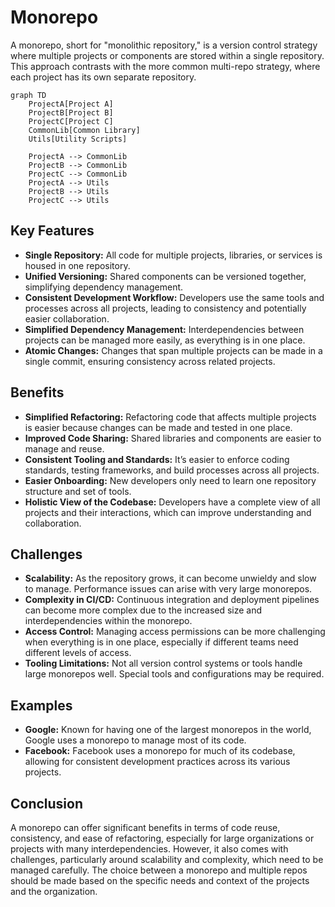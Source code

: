 # Monorepo
A monorepo, short for "monolithic repository," is a version control strategy where multiple projects or components are stored within a single repository. This approach contrasts with the more common multi-repo strategy, where each project has its own separate repository.

```mermaid
graph TD
    ProjectA[Project A]
    ProjectB[Project B]
    ProjectC[Project C]
    CommonLib[Common Library]
    Utils[Utility Scripts]
    
    ProjectA --> CommonLib
    ProjectB --> CommonLib
    ProjectC --> CommonLib
    ProjectA --> Utils
    ProjectB --> Utils
    ProjectC --> Utils
```

## Key Features
- **Single Repository:** All code for multiple projects, libraries, or services is housed in one repository.
- **Unified Versioning:** Shared components can be versioned together, simplifying dependency management.
- **Consistent Development Workflow:** Developers use the same tools and processes across all projects, leading to consistency and potentially easier collaboration.
- **Simplified Dependency Management:** Interdependencies between projects can be managed more easily, as everything is in one place.
- **Atomic Changes:** Changes that span multiple projects can be made in a single commit, ensuring consistency across related projects.

## Benefits
- **Simplified Refactoring:** Refactoring code that affects multiple projects is easier because changes can be made and tested in one place.
- **Improved Code Sharing:** Shared libraries and components are easier to manage and reuse.
- **Consistent Tooling and Standards:** It’s easier to enforce coding standards, testing frameworks, and build processes across all projects.
- **Easier Onboarding:** New developers only need to learn one repository structure and set of tools.
- **Holistic View of the Codebase:** Developers have a complete view of all projects and their interactions, which can improve understanding and collaboration.

## Challenges
- **Scalability:** As the repository grows, it can become unwieldy and slow to manage. Performance issues can arise with very large monorepos.
- **Complexity in CI/CD:** Continuous integration and deployment pipelines can become more complex due to the increased size and interdependencies within the monorepo.
- **Access Control:** Managing access permissions can be more challenging when everything is in one place, especially if different teams need different levels of access.
- **Tooling Limitations:** Not all version control systems or tools handle large monorepos well. Special tools and configurations may be required.

## Examples
- **Google:** Known for having one of the largest monorepos in the world, Google uses a monorepo to manage most of its code.
- **Facebook:** Facebook uses a monorepo for much of its codebase, allowing for consistent development practices across its various projects.

## Conclusion
A monorepo can offer significant benefits in terms of code reuse, consistency, and ease of refactoring, especially for large organizations or projects with many interdependencies. However, it also comes with challenges, particularly around scalability and complexity, which need to be managed carefully. The choice between a monorepo and multiple repos should be made based on the specific needs and context of the projects and the organization.
